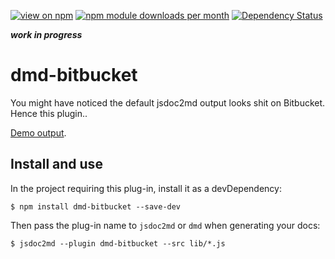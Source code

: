 [![view on npm](http://img.shields.io/npm/v/dmd-bitbucket.svg)](https://www.npmjs.org/package/dmd-bitbucket)
[![npm module downloads per month](http://img.shields.io/npm/dm/dmd-bitbucket.svg)](https://www.npmjs.org/package/dmd-bitbucket)
[![Dependency Status](https://david-dm.org/jsdoc2md/dmd-bitbucket.svg)](https://david-dm.org/jsdoc2md/dmd-bitbucket)

***work in progress***

# dmd-bitbucket
You might have noticed the default jsdoc2md output looks shit on Bitbucket. Hence this plugin..

[Demo output](https://bitbucket.org/75lb/dmd-bitbucket/src/master/test/class-furq.md?at=master&fileviewer=file-view-default).

## Install and use
In the project requiring this plug-in, install it as a devDependency:
```
$ npm install dmd-bitbucket --save-dev
```

Then pass the plug-in name to `jsdoc2md` or `dmd` when generating your docs:
```
$ jsdoc2md --plugin dmd-bitbucket --src lib/*.js
```
